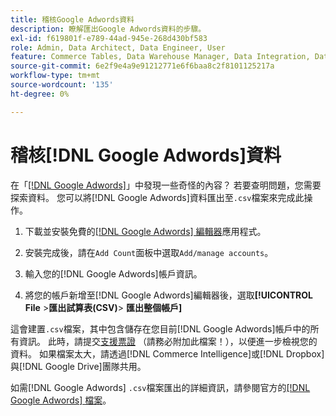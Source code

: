 ```yaml
---
title: 稽核Google Adwords資料
description: 瞭解匯出Google Adwords資料的步驟。
exl-id: f619801f-e789-44ad-945e-268d430bf583
role: Admin, Data Architect, Data Engineer, User
feature: Commerce Tables, Data Warehouse Manager, Data Integration, Data Import/Export
source-git-commit: 6e2f9e4a9e91212771e6f6baa8c2f8101125217a
workflow-type: tm+mt
source-wordcount: '135'
ht-degree: 0%

---
```


# 稽核[!DNL Google Adwords]資料

在「[[!DNL Google Adwords]](../integrations/google-adwords.md)」中發現一些奇怪的內容？ 若要查明問題，您需要探索資料。 您可以將[!DNL Google Adwords]資料匯出至`.csv`檔案來完成此操作。

1. 下載並安裝免費的[[!DNL Google Adwords] 編輯器](https://ads.google.com/home/tools/ads-editor/)應用程式。

1. 安裝完成後，請在`Add Count`面板中選取`Add/manage accounts`。

1. 輸入您的[!DNL Google Adwords]帳戶資訊。

1. 將您的帳戶新增至[!DNL Google Adwords]編輯器後，選取&#x200B;**[!UICONTROL File** > **&#x200B;匯出試算表(CSV)**> **匯出整個帳戶]**

這會建置`.csv`檔案，其中包含儲存在您目前[!DNL Google Adwords]帳戶中的所有資訊。 此時，請提交[支援票證](https://experienceleague.adobe.com/docs/commerce-knowledge-base/kb/troubleshooting/miscellaneous/mbi-service-policies.html) （請務必附加此檔案！），以便進一步檢視您的資料。 如果檔案太大，請透過[!DNL Commerce Intelligence]或[!DNL Dropbox]與[!DNL Google Drive]團隊共用。

如需[!DNL Google Adwords] `.csv`檔案匯出的詳細資訊，請參閱官方的[[!DNL Google Adwords] 檔案](https://support.google.com/google-ads/editor/answer/38657?hl=en)。
